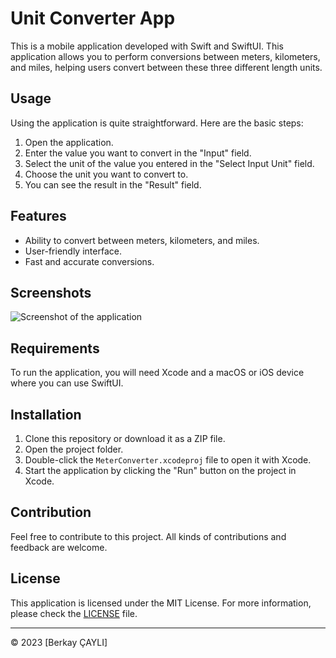# Unit Converter App

This is a mobile application developed with Swift and SwiftUI. This application allows you to perform conversions between meters, kilometers, and miles, helping users convert between these three different length units.

## Usage

Using the application is quite straightforward. Here are the basic steps:

1. Open the application.
2. Enter the value you want to convert in the "Input" field.
3. Select the unit of the value you entered in the "Select Input Unit" field.
4. Choose the unit you want to convert to.
5. You can see the result in the "Result" field.

## Features

- Ability to convert between meters, kilometers, and miles.
- User-friendly interface.
- Fast and accurate conversions.

## Screenshots

![Screenshot of the application](https://i.ibb.co/86wFfCN/Screenshot-2023-10-21-at-17-15-23.png)

## Requirements

To run the application, you will need Xcode and a macOS or iOS device where you can use SwiftUI.

## Installation

1. Clone this repository or download it as a ZIP file.
2. Open the project folder.
3. Double-click the `MeterConverter.xcodeproj` file to open it with Xcode.
4. Start the application by clicking the "Run" button on the project in Xcode.

## Contribution

Feel free to contribute to this project. All kinds of contributions and feedback are welcome.

## License

This application is licensed under the MIT License. For more information, please check the [LICENSE](LICENSE) file.

---

© 2023 [Berkay ÇAYLI]
